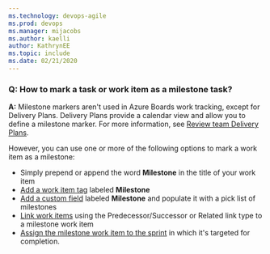 ```yaml
---
ms.technology: devops-agile
ms.prod: devops
ms.manager: mijacobs
ms.author: kaelli
author: KathrynEE
ms.topic: include
ms.date: 02/21/2020
---
```



<a id="milestone" /> 
  

### Q: How to mark a task or work item as a milestone task?

**A:** Milestone markers aren't used in Azure Boards work tracking, except for Delivery Plans. Delivery Plans provide a calendar view and allow you to define a milestone marker. For more information, see [Review team Delivery Plans](/azure/devops/boards/plans/review-team-plans).  

However, you can use one or more of the following options to mark a work item as a milestone: 
- Simply prepend or append the word **Milestone** in the title of your work item
- [Add a work item tag](/azure/devops/boards/queries/add-tags-to-work-items) labeled **Milestone**   
- [Add a custom field](/azure/devops/organizations/settings/work/customize-process-field) labeled **Milestone** and populate it with a pick list of milestones  
- [Link work items](/azure/devops/boards/backlogs/add-link) using the Predecessor/Successor or Related link type to a milestone work item 
- [Assign the milestone work item to the sprint](/azure/devops/boards/sprints/assign-work-sprint) in which it's targeted for completion. 

